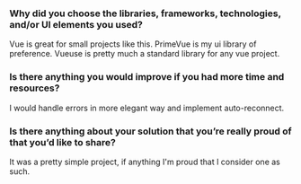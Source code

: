 ### Why did you choose the libraries, frameworks, technologies, and/or UI elements you used?

Vue is great for small projects like this. PrimeVue is my ui library of preference. Vueuse is pretty much a standard library for any vue project.

### Is there anything you would improve if you had more time and resources?

I would handle errors in more elegant way and implement auto-reconnect.

### Is there anything about your solution that you’re really proud of that you’d like to share?

It was a pretty simple project, if anything I'm proud that I consider one as such.
